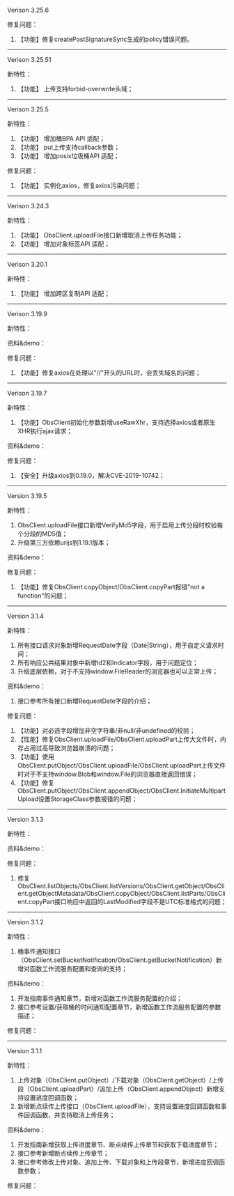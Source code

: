 ﻿Verison 3.25.6

修复问题：
1. 【功能】修复createPostSignatureSync生成的policy错误问题。

-----------------------------------------------------------------------------------

Verison 3.25.51

新特性：

1. 【功能】 上传支持forbid-overwrite头域；

-----------------------------------------------------------------------------------

Verison 3.25.5

新特性：

1. 【功能】 增加桶BPA API 适配；
2. 【功能】 put上传支持callback参数；
3. 【功能】 增加posix垃圾桶API 适配；

修复问题：
1. 【功能】 实例化axios，修复axios污染问题；

-----------------------------------------------------------------------------------

Verison 3.24.3

新特性：

1. 【功能】 ObsClient.uploadFile接口新增取消上传任务功能；
2. 【功能】 增加对象标签API 适配；

-----------------------------------------------------------------------------------
Verison 3.20.1

新特性：

1. 【功能】 增加跨区复制API 适配；

-----------------------------------------------------------------------------------
Verison 3.19.9

新特性：

资料&demo：

修复问题：
1. 【功能】修复axios在处理以"//"开头的URL时，会丢失域名的问题；

-----------------------------------------------------------------------------------

Verison 3.19.7

新特性：
1. 【功能】ObsClient初始化参数新增useRawXhr，支持选择axios或者原生XHR执行ajax请求；

资料&demo：

修复问题：
1. 【安全】升级axios到0.19.0，解决CVE-2019-10742；

-----------------------------------------------------------------------------------

Version 3.19.5

新特性：
1. ObsClient.uploadFile接口新增VerifyMd5字段，用于启用上传分段时校验每个分段的MD5值；
2. 升级第三方依赖urijs到1.19.1版本；

资料&demo：

修复问题：
1. 【功能】修复ObsClient.copyObject/ObsClient.copyPart报错"not a function"的问题；

-----------------------------------------------------------------------------------

Version 3.1.4

新特性：
1. 所有接口请求对象新增RequestDate字段（Date|String），用于自定义请求时间；
2. 所有响应公共结果对象中新增Id2和Indicator字段，用于问题定位；
3. 升级底层依赖，对于不支持window.FileReader的浏览器也可以正常上传；

资料&demo：
1. 接口参考所有接口新增RequestDate字段的介绍；

修复问题：

1. 【功能】对必选字段增加非空字符串/非null/非undefined的校验；
2. 【性能】修复ObsClient.uploadFile/ObsClient.uploadPart上传大文件时，内存占用过高导致浏览器崩溃的问题；
3. 【功能】使用ObsClient.putObject/ObsClient.uploadFile/ObsClient.uploadPart上传文件时对于不支持window.Blob和window.File的浏览器直接返回错误；
4. 【功能】修复ObsClient.putObject/ObsClient.appendObject/ObsClient.InitiateMultipartUpload设置StorageClass参数报错的问题；

-----------------------------------------------------------------------------------

Version 3.1.3

新特性：

资料&demo：

修复问题：
1. 修复ObsClient.listObjects/ObsClient.listVersions/ObsClient.getObject/ObsClient.getObjectMetadata/ObsClient.copyObject/ObsClient.listParts/ObsClient.copyPart接口响应中返回的LastModified字段不是UTC标准格式的问题；

-----------------------------------------------------------------------------------

Version 3.1.2

新特性：
1. 桶事件通知接口（ObsClient.setBucketNotification/ObsClient.getBucketNotification）新增对函数工作流服务配置和查询的支持；

资料&demo：
1. 开发指南事件通知章节，新增对函数工作流服务配置的介绍；
2. 接口参考设置/获取桶的时间通知配置章节，新增函数工作流服务配置的参数描述；

修复问题：

--------------------------------------------------------------

Version 3.1.1

新特性：
1. 上传对象（ObsClient.putObject）/下载对象（ObsClient.getObject）/上传段（ObsClient.uploadPart）/追加上传（ObsClient.appendObject）新增支持设置进度回调函数；
2. 新增断点续传上传接口（ObsClient.uploadFile），支持设置进度回调函数和事件回调函数，并支持取消上传任务；
	
资料&demo：
1. 开发指南新增获取上传进度章节、断点续传上传章节和获取下载进度章节；
2. 接口参考新增断点续传上传章节；
3. 接口参考修改上传对象、追加上传、下载对象和上传段章节，新增进度回调函数参数；

修复问题：
